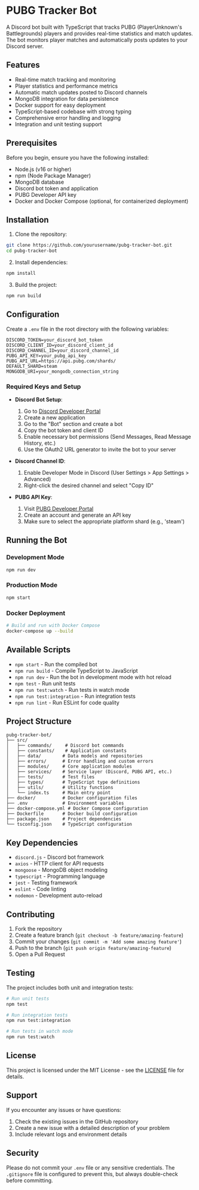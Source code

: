 # PUBG Tracker Bot

A Discord bot built with TypeScript that tracks PUBG (PlayerUnknown's Battlegrounds) players and provides real-time statistics and match updates. The bot monitors player matches and automatically posts updates to your Discord server.

## Features

- Real-time match tracking and monitoring
- Player statistics and performance metrics
- Automatic match updates posted to Discord channels
- MongoDB integration for data persistence
- Docker support for easy deployment
- TypeScript-based codebase with strong typing
- Comprehensive error handling and logging
- Integration and unit testing support

## Prerequisites

Before you begin, ensure you have the following installed:
- Node.js (v16 or higher)
- npm (Node Package Manager)
- MongoDB database
- Discord bot token and application
- PUBG Developer API key
- Docker and Docker Compose (optional, for containerized deployment)

## Installation

1. Clone the repository:
```bash
git clone https://github.com/yourusername/pubg-tracker-bot.git
cd pubg-tracker-bot
```

2. Install dependencies:
```bash
npm install
```

3. Build the project:
```bash
npm run build
```

## Configuration

Create a `.env` file in the root directory with the following variables:

```env
DISCORD_TOKEN=your_discord_bot_token
DISCORD_CLIENT_ID=your_discord_client_id
DISCORD_CHANNEL_ID=your_discord_channel_id
PUBG_API_KEY=your_pubg_api_key
PUBG_API_URL=https://api.pubg.com/shards/
DEFAULT_SHARD=steam
MONGODB_URI=your_mongodb_connection_string
```

### Required Keys and Setup

- **Discord Bot Setup**:
  1. Go to [Discord Developer Portal](https://discord.com/developers/applications)
  2. Create a new application
  3. Go to the "Bot" section and create a bot
  4. Copy the bot token and client ID
  5. Enable necessary bot permissions (Send Messages, Read Message History, etc.)
  6. Use the OAuth2 URL generator to invite the bot to your server

- **Discord Channel ID**:
  1. Enable Developer Mode in Discord (User Settings > App Settings > Advanced)
  2. Right-click the desired channel and select "Copy ID"

- **PUBG API Key**:
  1. Visit [PUBG Developer Portal](https://developer.pubg.com/)
  2. Create an account and generate an API key
  3. Make sure to select the appropriate platform shard (e.g., 'steam')

## Running the Bot

### Development Mode
```bash
npm run dev
```

### Production Mode
```bash
npm start
```

### Docker Deployment
```bash
# Build and run with Docker Compose
docker-compose up --build
```

## Available Scripts

- `npm start` - Run the compiled bot
- `npm run build` - Compile TypeScript to JavaScript
- `npm run dev` - Run the bot in development mode with hot reload
- `npm test` - Run unit tests
- `npm run test:watch` - Run tests in watch mode
- `npm run test:integration` - Run integration tests
- `npm run lint` - Run ESLint for code quality

## Project Structure

```
pubg-tracker-bot/
├── src/
│   ├── commands/     # Discord bot commands
│   ├── constants/    # Application constants
│   ├── data/        # Data models and repositories
│   ├── errors/      # Error handling and custom errors
│   ├── modules/     # Core application modules
│   ├── services/    # Service layer (Discord, PUBG API, etc.)
│   ├── tests/       # Test files
│   ├── types/       # TypeScript type definitions
│   ├── utils/       # Utility functions
│   └── index.ts     # Main entry point
├── docker/          # Docker configuration files
├── .env             # Environment variables
├── docker-compose.yml # Docker Compose configuration
├── Dockerfile       # Docker build configuration
├── package.json     # Project dependencies
└── tsconfig.json    # TypeScript configuration
```

## Key Dependencies

- `discord.js` - Discord bot framework
- `axios` - HTTP client for API requests
- `mongoose` - MongoDB object modeling
- `typescript` - Programming language
- `jest` - Testing framework
- `eslint` - Code linting
- `nodemon` - Development auto-reload

## Contributing

1. Fork the repository
2. Create a feature branch (`git checkout -b feature/amazing-feature`)
3. Commit your changes (`git commit -m 'Add some amazing feature'`)
4. Push to the branch (`git push origin feature/amazing-feature`)
5. Open a Pull Request

## Testing

The project includes both unit and integration tests:

```bash
# Run unit tests
npm test

# Run integration tests
npm run test:integration

# Run tests in watch mode
npm run test:watch
```

## License

This project is licensed under the MIT License - see the [LICENSE](LICENSE) file for details.

## Support

If you encounter any issues or have questions:
1. Check the existing issues in the GitHub repository
2. Create a new issue with a detailed description of your problem
3. Include relevant logs and environment details

## Security

Please do not commit your `.env` file or any sensitive credentials. The `.gitignore` file is configured to prevent this, but always double-check before committing.
